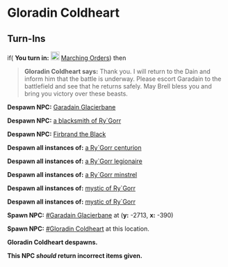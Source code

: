# Gloradin Coldheart
## Turn-Ins





if( **You turn in:** <img style="background:url(/static/icons/blank_slot.gif);width:20px;height:20px;" src="/static/icons/item_866.png" alt="" /> <a
                                href="/item/1093" data-url="1093" class="tooltip-link link">Marching Orders</a>) then


>**Gloradin Coldheart says:** Thank you. I will return to the Dain and inform him that the battle is underway. Please escort Garadain to the battlefield and see that he returns safely. May Brell bless you and bring you victory over these beasts.


**Despawn NPC:**  [Garadain Glacierbane](/npc/116084)


**Despawn NPC:**  [a blacksmith of Ry\`Gorr](/npc/116196)


**Despawn NPC:**  [Firbrand the Black](/npc/116063)


**Despawn all instances of:**  [a Ry\`Gorr centurion](/npc/116007)


**Despawn all instances of:**  [a Ry\`Gorr legionaire](/npc/116013)


**Despawn all instances of:**  [a Ry\`Gorr minstrel](/npc/116197)


**Despawn all instances of:**  [mystic of Ry\`Gorr](/npc/116015)


**Despawn all instances of:**  [mystic of Ry\`Gorr](/npc/116571)


**Spawn NPC:**  [\#Garadain Glacierbane](/npc/116064) at (**y:** -2713, **x:** -390)


**Spawn NPC:**  [\#Gloradin Coldheart](/npc/116058) at this location.


**Gloradin Coldheart despawns.**

**This NPC *should* return incorrect items given.**

